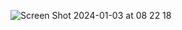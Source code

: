![Screen Shot 2024-01-03 at 08 22 18](https://github.com/RidloGhifary/footer/assets/117726043/96da51b0-d2fd-4f61-98c0-480659f9bed8)
